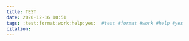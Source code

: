 ```yaml
---
title: TEST
date: 2020-12-16 10:51
tags: :test:format:work:help:yes:  #test #format #work #help #yes
citation: 
---
```



